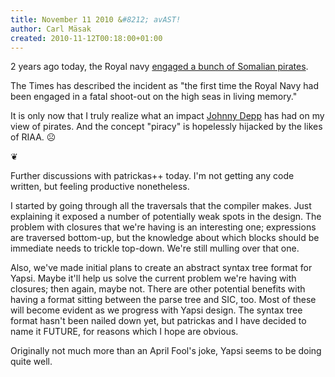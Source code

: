 ```yaml
---
title: November 11 2010 &#8212; avAST!
author: Carl Mäsak
created: 2010-11-12T00:18:00+01:00
---
```

2 years ago today, the Royal navy [engaged a bunch of Somalian pirates](http://en.wikipedia.org/wiki/November_11,_2008_incident_off_Somalia).

<div class="quote">The Times has described the incident as "the first time the Royal Navy had been engaged in a fatal shoot-out on the high seas in living memory."</div>

It is only now that I truly realize what an impact [Johnny Depp](http://en.wikipedia.org/wiki/Jack_Sparrow) has had on my view of pirates. And the concept "piracy" is hopelessly hijacked by the likes of RIAA. ☹

<p class='separator'>&#10086;</p>

Further discussions with patrickas++ today. I'm not getting any code written, but feeling productive nonetheless.

I started by going through all the traversals that the compiler makes. Just explaining it exposed a number of potentially weak spots in the design. The problem with closures that we're having is an interesting one; expressions are traversed bottom-up, but the knowledge about which blocks should be immediate needs to trickle top-down. We're still mulling over that one.

Also, we've made initial plans to create an abstract syntax tree format for Yapsi. Maybe it'll help us solve the current problem we're having with closures; then again, maybe not. There are other potential benefits with having a format sitting between the parse tree and SIC, too. Most of these will become evident as we progress with Yapsi design. The syntax tree format hasn't been nailed down yet, but patrickas and I have decided to name it FUTURE, for reasons which I hope are obvious.

Originally not much more than an April Fool's joke, Yapsi seems to be doing quite well.
